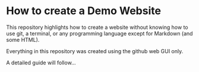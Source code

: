 # How to create a Demo Website

This repository highlights how to create a website without knowing how to use git, a terminal, or any programming language except for Markdown (and some HTML).

Everything in this repository was created using the github web GUI only.

A detailed guide will follow...
